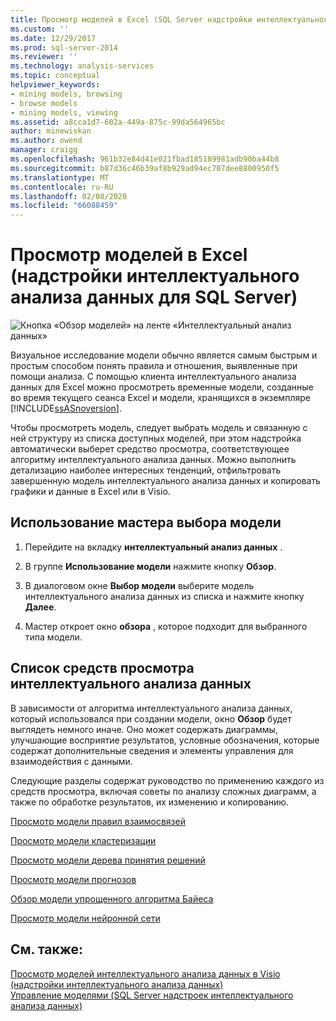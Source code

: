```yaml
---
title: Просмотр моделей в Excel (SQL Server надстройки интеллектуального анализа данных) | Документация Майкрософт
ms.custom: ''
ms.date: 12/29/2017
ms.prod: sql-server-2014
ms.reviewer: ''
ms.technology: analysis-services
ms.topic: conceptual
helpviewer_keywords:
- mining models, browsing
- browse models
- mining models, viewing
ms.assetid: a8cca1d7-602a-449a-875c-99da564965bc
author: minewiskan
ms.author: owend
manager: craigg
ms.openlocfilehash: 961b32e84d41e021fbad185189981adb90ba44b8
ms.sourcegitcommit: b87d36c46b39af8b929ad94ec707dee8800950f5
ms.translationtype: MT
ms.contentlocale: ru-RU
ms.lasthandoff: 02/08/2020
ms.locfileid: "66088459"
---
```

# <a name="browsing-models-in-excel-sql-server-data-mining-add-ins"></a>Просмотр моделей в Excel (надстройки интеллектуального анализа данных для SQL Server)
  ![Кнопка «Обзор моделей» на ленте «Интеллектуальный анализ данных»](media/dmc-browse.gif "Кнопка «Обзор моделей» на ленте «Интеллектуальный анализ данных»")  
  
 Визуальное исследование модели обычно является самым быстрым и простым способом понять правила и отношения, выявленные при помощи анализа. С помощью клиента интеллектуального анализа данных для Excel можно просмотреть временные модели, созданные во время текущего сеанса Excel и модели, хранящихся в экземпляре [!INCLUDE[ssASnoversion](../includes/ssasnoversion-md.md)].  
  
 Чтобы просмотреть модель, следует выбрать модель и связанную с ней структуру из списка доступных моделей, при этом надстройка автоматически выберет средство просмотра, соответствующее алгоритму интеллектуального анализа данных. Можно выполнить детализацию наиболее интересных тенденций, отфильтровать завершенную модель интеллектуального анализа данных и копировать графики и данные в Excel или в Visio.  
  
## <a name="using-the-browse-model-wizard"></a>Использование мастера выбора модели  
  
1.  Перейдите на вкладку **интеллектуальный анализ данных** .  
  
2.  В группе **Использование модели** нажмите кнопку **Обзор**.  
  
3.  В диалоговом окне **Выбор модели** выберите модель интеллектуального анализа данных из списка и нажмите кнопку **Далее**.  
  
4.  Мастер откроет окно **обзора** , которое подходит для выбранного типа модели.  
  
## <a name="list-of-data-mining-viewers"></a>Список средств просмотра интеллектуального анализа данных  
 В зависимости от алгоритма интеллектуального анализа данных, который использовался при создании модели, окно **Обзор** будет выглядеть немного иначе. Оно может содержать диаграммы, улучшающие восприятие результатов, условные обозначения, которые содержат дополнительные сведения и элементы управления для взаимодействия с данными.  
  
 Следующие разделы содержат руководство по применению каждого из средств просмотра, включая советы по анализу сложных диаграмм, а также по обработке результатов, их изменению и копированию.  
  
 [Просмотр модели правил взаимосвязей](browsing-an-association-rules-model.md)  
  
 [Просмотр модели кластеризации](browsing-a-clustering-model.md)  
  
 [Просмотр модели дерева принятия решений](browsing-a-decision-trees-model.md)  
  
 [Просмотр модели прогнозов](browsing-a-forecasting-model.md)  
  
 [Обзор модели упрощенного алгоритма Байеса](browsing-a-naive-bayes-model.md)  
  
 [Просмотр модели нейронной сети](browsing-a-neural-network-model.md)  
  
## <a name="see-also"></a>См. также:  
 [Просмотр моделей интеллектуального анализа данных в Visio &#40;надстройки интеллектуального анализа данных&#41;](viewing-data-mining-models-in-visio-data-mining-add-ins.md)   
 [Управление моделями &#40;SQL Server надстроек интеллектуального анализа данных&#41;](manage-models-sql-server-data-mining-add-ins.md)  
  
  
